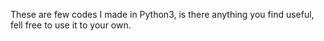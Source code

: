 These are few codes I made in Python3, is there anything you find useful, fell free to use it to your own.
 
